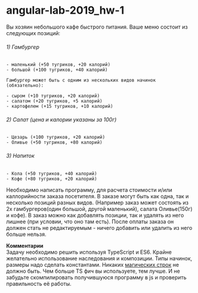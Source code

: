 # angular-lab-2019_hw-1

Вы хозяин небольшого кафе быстрого питания. Ваше меню состоит из следующих позиций:

###### 1) Гамбургер
    
    - маленький (+50 тугриков, +20 калорий)
    - большой (+100 тугриков, +40 калорий)
    
    Гамбургер может быть с одним из нескольких видов начинок (обязательно):
    
    - сыром (+10 тугриков, +20 калорий)
    - салатом (+20 тугриков, +5 калорий)
    - картофелем (+15 тугриков, +10 калорий)

###### 2) Салат (цена и калории указаны за 100г)

    - Цезарь (+100 тугриков, +20 калорий)
    - Оливье (+50 тугриков, +80 калорий)
    
###### 3) Напиток
    
    - Кола (+50 тугриков, +40 калорий)
    - Кофе (+80 тугриков, +20 калорий)
    
Необходимо написать программу, для расчета стоимости и/или каллорийности заказа посетителя.
В заказе могут быть как одна, так и несколько позиций разных видов. (Например заказ может состоять из 2х гамбургеров(один большой, другой маленький), салата Оливье(150г) и кофе). В заказ можно как добавлять позиции, так и удалять из него лишнее (при условии, что оно там есть). После оплаты заказа он должен стать не редактируемым - ничего добавить или удалить из него больше нельзя.

**Комментарии**  
Задачу необходимо решить используя TypeScript и ES6. Крайне желательно использование наследования и композиции. Типы начинок, размеры надо сделать константами. Никаких [магических строк](https://ru.wikipedia.org/wiki/%D0%9C%D0%B0%D0%B3%D0%B8%D1%87%D0%B5%D1%81%D0%BA%D0%BE%D0%B5_%D1%87%D0%B8%D1%81%D0%BB%D0%BE_(%D0%BF%D1%80%D0%BE%D0%B3%D1%80%D0%B0%D0%BC%D0%BC%D0%B8%D1%80%D0%BE%D0%B2%D0%B0%D0%BD%D0%B8%D0%B5)#.D0.9F.D0.BB.D0.BE.D1.85.D0.B0.D1.8F_.D0.BF.D1.80.D0.B0.D0.BA.D1.82.D0.B8.D0.BA.D0.B0_.D0.BF.D1.80.D0.BE.D0.B3.D1.80.D0.B0.D0.BC.D0.BC.D0.B8.D1.80.D0.BE.D0.B2.D0.B0.D0.BD.D0.B8.D1.8F) не должно быть. 
Чем больше TS фич вы используете, тем лучше. И не забудьте скомпилировать получившуюся программу в js и проверить правильность её работы.
